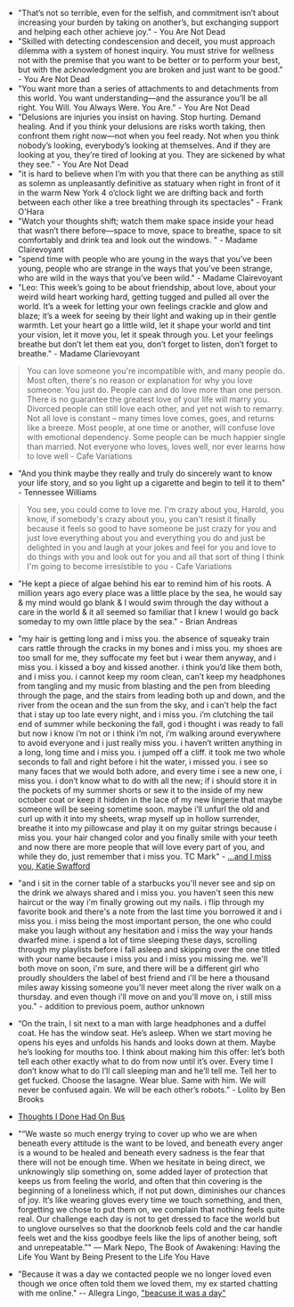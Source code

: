 * "That’s not so terrible, even for the selfish, and commitment isn’t about increasing your burden by taking on another’s, but exchanging support and helping each other achieve joy." - You Are Not Dead
* "Skilled with detecting condescension and deceit, you must approach dilemma with a system of honest inquiry. You must strive for wellness not with the premise that you want to be better or to perform your best, but with the acknowledgment you are broken and just want to be good." - You Are Not Dead
* "You want more than a series of attachments to and detachments from this world. You want understanding—and the assurance you’ll be all right. You Will. You Always Were. You Are." - You Are Not Dead
* "Delusions are injuries you insist on having. Stop hurting. Demand healing. And if you think your delusions are risks worth taking, then confront them right now—not when you feel ready. Not when you think nobody’s looking, everybody’s looking at themselves. And if they are looking at you, they’re tired of looking at you. They are sickened by what they see." - You Are Not Dead
* "it is hard to believe when I’m with you that there can be anything as still as solemn as unpleasantly definitive as statuary when right in front of it in the warm New York 4 o’clock light we are drifting back and forth between each other like a tree breathing through its spectacles" - Frank O'Hara
* "Watch your thoughts shift; watch them make space inside your head that wasn’t there before—space to move, space to breathe, space to sit comfortably and drink tea and look out the windows. " - Madame Clairevoyant
* "spend time with people who are young in the ways that you’ve been young, people who are strange in the ways that you’ve been strange, who are wild in the ways that you’ve been wild." - Madame Clairevoyant
* "Leo: This week’s going to be about friendship, about love, about your weird wild heart working hard, getting tugged and pulled all over the world. It’s a week for letting your own feelings crackle and glow and blaze; it’s a week for seeing by their light and waking up in their gentle warmth. Let your heart go a little wild, let it shape your world and tint your vision, let it move you, let it speak through you. Let your feelings breathe but don’t let them eat you, don’t forget to listen, don’t forget to breathe." - Madame Clarievoyant

> You can love someone you're incompatible with, 
and many people do.
Most often, 
there's no reason or explanation for why you love someone: 
You just do.
People can and do love more than one person.
There is no guarantee the greatest love of your life will marry you.
Divorced people can still love each other, and yet not wish to remarry.
Not all love is constant –
many times love comes, goes, and returns like a breeze.
Most people, at one time or another, 
will confuse love with emotional dependency.
Some people can be much happier single than married.
Not everyone who loves, loves well, nor ever learns how to love well - Cafe Variations

* "And you think maybe they really and truly do sincerely want to know your life story, and so you light up a cigarette and begin to tell it to them" - Tennessee Williams

> You see, you could come to love me.
I'm crazy about you, Harold,
you know, if somebody's crazy about you,
you can't resist it finally
because it feels so good to have someone be just crazy for you
and just love everything about you and everything you do
and just be delighted in you
and laugh at your jokes and feel for you
and love to do things with you
and look out for you
and all that sort of thing
I think I'm going to become irresistible to you - Cafe Variations

* "He kept a piece of algae behind his ear to remind him of his roots. A million years ago every place was a little place by the sea, he would say & my mind would go blank & I would swim through the day without a care in the world & it all seemed so familiar that I knew I would go back someday to my own little place by the sea." - Brian Andreas

* "my hair is getting long and i miss you. the absence of squeaky train cars rattle through the cracks in my bones and i miss you. my shoes are too small for me, they suffocate my feet but i wear them anyway, and i miss you. i kissed a boy and kissed another. i think you’d like them both, and i miss you. i cannot keep my room clean, can’t keep my headphones from tangling and my music from blasting and the pen from bleeding through the page, and the stairs from leading both up and down, and the river from the ocean and the sun from the sky, and i can’t help the fact that i stay up too late every night, and i miss you. i’m clutching the tail end of summer while beckoning the fall, god i thought i was ready to fall but now i know i’m not or i think i’m not, i’m walking around everywhere to avoid everyone and i just really miss you. i haven’t written anything in a long, long time and i miss you. i jumped off a cliff. it took me two whole seconds to fall and right before i hit the water, i missed you. i see so many faces that we would both adore, and every time i see a new one, i miss you. i don’t know what to do with all the new; if i should store it in the pockets of my summer shorts or sew it to the inside of my new october coat or keep it hidden in the lace of my new lingerie that maybe someone will be seeing sometime soon. maybe i’ll unfurl the old and curl up with it into my sheets, wrap myself up in hollow surrender,  breathe it into my pillowcase and play it on my guitar strings because i miss you. your hair changed color and you finally smile with your teeth and now there are more people that will love every part of you, and while they do, just remember that i miss you. TC Mark" - [...and I miss you, Katie Swafford][missyou]
* "and i sit in the corner table of a starbucks you'll never see and sip on the drink we always shared and i miss you. you haven't seen this new haircut or the way i'm finally growing out my nails. i flip through my favorite book and there's a note from the last time you borrowed it and i miss you. i miss being the most important person, the one who could make you laugh without any hesitation and i miss the way your hands dwarfed mine. i spend a lot of time sleeping these days, scrolling through my playlists before i fall asleep and skipping over the one titled with your name because i miss you and i miss you missing me. we'll both move on soon, i'm sure, and there will be a different girl who proudly shoulders the label of best friend and i'll be here a thousand miles away kissing someone you'll never meet along the river walk on a thursday. and even though i'll move on and you'll move on, i still miss you." - addition to previous poem, author unknown
* “On the train, I sit next to a man with large headphones and a duffel coat. He has the window seat. He’s asleep. When we start moving he opens his eyes and unfolds his hands and looks down at them. Maybe he’s looking for mouths too. I think about making him this offer: let’s both tell each other exactly what to do from now until it’s over. Every time I don’t know what to do I’ll call sleeping man and he’ll tell me. Tell her to get fucked. Choose the lasagne. Wear blue. Same with him. We will never be confused again. We will be each other’s robots.” - Lolito by Ben Brooks
* [Thoughts I Done Had On Bus][bus]

* "“We waste so much energy trying to cover up who we are when beneath every attitude is the want to be loved, and beneath every anger is a wound to be healed and beneath every sadness is the fear that there will not be enough time. When we hesitate in being direct, we unknowingly slip something on, some added layer of protection that keeps us from feeling the world, and often that thin covering is the beginning of a loneliness which, if not put down, diminishes our chances of joy. It’s like wearing gloves every time we touch something, and then, forgetting we chose to put them on, we complain that nothing feels quite real. Our challenge each day is not to get dressed to face the world but to unglove ourselves so that the doorknob feels cold and the car handle feels wet and the kiss goodbye feels like the lips of another being, soft and unrepeatable.”" ― Mark Nepo, The Book of Awakening: Having the Life You Want by Being Present to the Life You Have

* "Because it was a day we contacted people we no longer loved even though we once often told them we loved them, my ex started chatting with me online." -- Allegra Lingo, ["beacuse it was a day"][day]

[missyou]: http://thoughtcatalog.com/katie-swafford/2012/09/and-i-miss-you/
[bus]:http://thoughtcatalog.com/omar-de-col/2013/01/thoughts-i-done-had-on-bus/
[day]:http://www.around-around.com/day-2/
